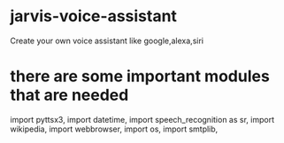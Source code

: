 # jarvis-voice-assistant
Create your own voice assistant like google,alexa,siri
# there are some important modules that are needed
import pyttsx3,
import datetime,
import speech_recognition as sr,
import wikipedia,
import webbrowser,
import os,
import smtplib,
